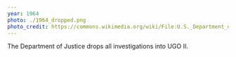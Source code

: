 ```yaml
---
year: 1964
photo: ./1964_dropped.png
photo_credit: https://commons.wikimedia.org/wiki/File:U.S._Department_of_Justice_flag.png
---
```


The Department of Justice drops all investigations into UGO II.
